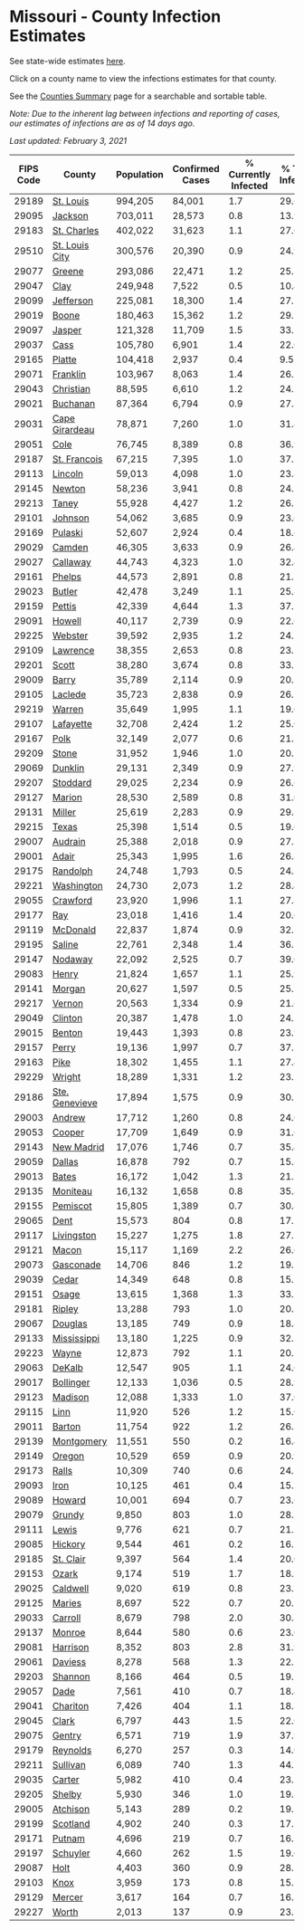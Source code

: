 # Missouri - County Infection Estimates

See state-wide estimates [here](/infections/us-mo).

Click on a county name to view the infections estimates for that county.

See the [Counties Summary](/infections/summary-counties) page for a searchable and sortable table.

*Note: Due to the inherent lag between infections and reporting of cases, our estimates of infections are as of 14 days ago.*

*Last updated: February 3, 2021*

|   FIPS Code |                           County |   Population |   Confirmed Cases |   % Currently Infected |   % Total Infected |
|-------------|----------------------------------|--------------|-------------------|------------------------|--------------------|
|       29189 |           [St. Louis](st.-louis) |      994,205 |            84,001 |                    1.7 |               29.6 |
|       29095 |               [Jackson](jackson) |      703,011 |            28,573 |                    0.8 |               13.9 |
|       29183 |       [St. Charles](st.-charles) |      402,022 |            31,623 |                    1.1 |               27.0 |
|       29510 | [St. Louis City](st.-louis-city) |      300,576 |            20,390 |                    0.9 |               24.9 |
|       29077 |                 [Greene](greene) |      293,086 |            22,471 |                    1.2 |               25.5 |
|       29047 |                     [Clay](clay) |      249,948 |             7,522 |                    0.5 |               10.4 |
|       29099 |           [Jefferson](jefferson) |      225,081 |            18,300 |                    1.4 |               27.7 |
|       29019 |                   [Boone](boone) |      180,463 |            15,362 |                    1.2 |               29.1 |
|       29097 |                 [Jasper](jasper) |      121,328 |            11,709 |                    1.5 |               33.2 |
|       29037 |                     [Cass](cass) |      105,780 |             6,901 |                    1.4 |               22.0 |
|       29165 |                 [Platte](platte) |      104,418 |             2,937 |                    0.4 |                9.5 |
|       29071 |             [Franklin](franklin) |      103,967 |             8,063 |                    1.4 |               26.2 |
|       29043 |           [Christian](christian) |       88,595 |             6,610 |                    1.2 |               24.7 |
|       29021 |             [Buchanan](buchanan) |       87,364 |             6,794 |                    0.9 |               27.3 |
|       29031 | [Cape Girardeau](cape-girardeau) |       78,871 |             7,260 |                    1.0 |               31.4 |
|       29051 |                     [Cole](cole) |       76,745 |             8,389 |                    0.8 |               36.9 |
|       29187 |     [St. Francois](st.-francois) |       67,215 |             7,395 |                    1.0 |               37.1 |
|       29113 |               [Lincoln](lincoln) |       59,013 |             4,098 |                    1.0 |               23.8 |
|       29145 |                 [Newton](newton) |       58,236 |             3,941 |                    0.8 |               24.2 |
|       29213 |                   [Taney](taney) |       55,928 |             4,427 |                    1.2 |               26.7 |
|       29101 |               [Johnson](johnson) |       54,062 |             3,685 |                    0.9 |               23.6 |
|       29169 |               [Pulaski](pulaski) |       52,607 |             2,924 |                    0.4 |               18.6 |
|       29029 |                 [Camden](camden) |       46,305 |             3,633 |                    0.9 |               26.4 |
|       29027 |             [Callaway](callaway) |       44,743 |             4,323 |                    1.0 |               32.4 |
|       29161 |                 [Phelps](phelps) |       44,573 |             2,891 |                    0.8 |               21.7 |
|       29023 |                 [Butler](butler) |       42,478 |             3,249 |                    1.1 |               25.8 |
|       29159 |                 [Pettis](pettis) |       42,339 |             4,644 |                    1.3 |               37.1 |
|       29091 |                 [Howell](howell) |       40,117 |             2,739 |                    0.9 |               22.6 |
|       29225 |               [Webster](webster) |       39,592 |             2,935 |                    1.2 |               24.5 |
|       29109 |             [Lawrence](lawrence) |       38,355 |             2,653 |                    0.8 |               23.1 |
|       29201 |                   [Scott](scott) |       38,280 |             3,674 |                    0.8 |               33.5 |
|       29009 |                   [Barry](barry) |       35,789 |             2,114 |                    0.9 |               20.1 |
|       29105 |               [Laclede](laclede) |       35,723 |             2,838 |                    0.9 |               26.2 |
|       29219 |                 [Warren](warren) |       35,649 |             1,995 |                    1.1 |               19.0 |
|       29107 |           [Lafayette](lafayette) |       32,708 |             2,424 |                    1.2 |               25.0 |
|       29167 |                     [Polk](polk) |       32,149 |             2,077 |                    0.6 |               21.3 |
|       29209 |                   [Stone](stone) |       31,952 |             1,946 |                    1.0 |               20.2 |
|       29069 |               [Dunklin](dunklin) |       29,131 |             2,349 |                    0.9 |               27.9 |
|       29207 |             [Stoddard](stoddard) |       29,025 |             2,234 |                    0.9 |               26.6 |
|       29127 |                 [Marion](marion) |       28,530 |             2,589 |                    0.8 |               31.0 |
|       29131 |                 [Miller](miller) |       25,619 |             2,283 |                    0.9 |               29.8 |
|       29215 |                   [Texas](texas) |       25,398 |             1,514 |                    0.5 |               19.6 |
|       29007 |               [Audrain](audrain) |       25,388 |             2,018 |                    0.9 |               27.3 |
|       29001 |                   [Adair](adair) |       25,343 |             1,995 |                    1.6 |               26.8 |
|       29175 |             [Randolph](randolph) |       24,748 |             1,793 |                    0.5 |               24.3 |
|       29221 |         [Washington](washington) |       24,730 |             2,073 |                    1.2 |               28.4 |
|       29055 |             [Crawford](crawford) |       23,920 |             1,996 |                    1.1 |               27.8 |
|       29177 |                       [Ray](ray) |       23,018 |             1,416 |                    1.4 |               20.6 |
|       29119 |             [McDonald](mcdonald) |       22,837 |             1,874 |                    0.9 |               32.1 |
|       29195 |                 [Saline](saline) |       22,761 |             2,348 |                    1.4 |               36.7 |
|       29147 |               [Nodaway](nodaway) |       22,092 |             2,525 |                    0.7 |               39.0 |
|       29083 |                   [Henry](henry) |       21,824 |             1,657 |                    1.1 |               25.9 |
|       29141 |                 [Morgan](morgan) |       20,627 |             1,597 |                    0.5 |               25.7 |
|       29217 |                 [Vernon](vernon) |       20,563 |             1,334 |                    0.9 |               21.6 |
|       29049 |               [Clinton](clinton) |       20,387 |             1,478 |                    1.0 |               24.2 |
|       29015 |                 [Benton](benton) |       19,443 |             1,393 |                    0.8 |               23.9 |
|       29157 |                   [Perry](perry) |       19,136 |             1,997 |                    0.7 |               37.5 |
|       29163 |                     [Pike](pike) |       18,302 |             1,455 |                    1.1 |               27.4 |
|       29229 |                 [Wright](wright) |       18,289 |             1,331 |                    1.2 |               23.7 |
|       29186 | [Ste. Genevieve](ste.-genevieve) |       17,894 |             1,575 |                    0.9 |               30.1 |
|       29003 |                 [Andrew](andrew) |       17,712 |             1,260 |                    0.8 |               24.0 |
|       29053 |                 [Cooper](cooper) |       17,709 |             1,649 |                    0.9 |               31.6 |
|       29143 |         [New Madrid](new-madrid) |       17,076 |             1,746 |                    0.7 |               35.4 |
|       29059 |                 [Dallas](dallas) |       16,878 |               792 |                    0.7 |               15.8 |
|       29013 |                   [Bates](bates) |       16,172 |             1,042 |                    1.3 |               21.3 |
|       29135 |             [Moniteau](moniteau) |       16,132 |             1,658 |                    0.8 |               35.8 |
|       29155 |             [Pemiscot](pemiscot) |       15,805 |             1,389 |                    0.7 |               30.8 |
|       29065 |                     [Dent](dent) |       15,573 |               804 |                    0.8 |               17.1 |
|       29117 |         [Livingston](livingston) |       15,227 |             1,275 |                    1.8 |               27.7 |
|       29121 |                   [Macon](macon) |       15,117 |             1,169 |                    2.2 |               26.0 |
|       29073 |           [Gasconade](gasconade) |       14,706 |               846 |                    1.2 |               19.1 |
|       29039 |                   [Cedar](cedar) |       14,349 |               648 |                    0.8 |               15.2 |
|       29151 |                   [Osage](osage) |       13,615 |             1,368 |                    1.3 |               33.1 |
|       29181 |                 [Ripley](ripley) |       13,288 |               793 |                    1.0 |               20.3 |
|       29067 |               [Douglas](douglas) |       13,185 |               749 |                    0.9 |               18.8 |
|       29133 |       [Mississippi](mississippi) |       13,180 |             1,225 |                    0.9 |               32.5 |
|       29223 |                   [Wayne](wayne) |       12,873 |               792 |                    1.1 |               20.3 |
|       29063 |                 [DeKalb](dekalb) |       12,547 |               905 |                    1.1 |               24.0 |
|       29017 |           [Bollinger](bollinger) |       12,133 |             1,036 |                    0.5 |               28.9 |
|       29123 |               [Madison](madison) |       12,088 |             1,333 |                    1.0 |               37.0 |
|       29115 |                     [Linn](linn) |       11,920 |               526 |                    1.2 |               15.0 |
|       29011 |                 [Barton](barton) |       11,754 |               922 |                    1.2 |               26.3 |
|       29139 |         [Montgomery](montgomery) |       11,551 |               550 |                    0.2 |               16.4 |
|       29149 |                 [Oregon](oregon) |       10,529 |               659 |                    0.9 |               20.9 |
|       29173 |                   [Ralls](ralls) |       10,309 |               740 |                    0.6 |               24.5 |
|       29093 |                     [Iron](iron) |       10,125 |               461 |                    0.4 |               15.5 |
|       29089 |                 [Howard](howard) |       10,001 |               694 |                    0.7 |               23.6 |
|       29079 |                 [Grundy](grundy) |        9,850 |               803 |                    1.0 |               28.3 |
|       29111 |                   [Lewis](lewis) |        9,776 |               621 |                    0.7 |               21.5 |
|       29085 |               [Hickory](hickory) |        9,544 |               461 |                    0.2 |               16.1 |
|       29185 |           [St. Clair](st.-clair) |        9,397 |               564 |                    1.4 |               20.0 |
|       29153 |                   [Ozark](ozark) |        9,174 |               519 |                    1.7 |               18.5 |
|       29025 |             [Caldwell](caldwell) |        9,020 |               619 |                    0.8 |               23.2 |
|       29125 |                 [Maries](maries) |        8,697 |               522 |                    0.7 |               20.1 |
|       29033 |               [Carroll](carroll) |        8,679 |               798 |                    2.0 |               30.8 |
|       29137 |                 [Monroe](monroe) |        8,644 |               580 |                    0.6 |               23.0 |
|       29081 |             [Harrison](harrison) |        8,352 |               803 |                    2.8 |               31.9 |
|       29061 |               [Daviess](daviess) |        8,278 |               568 |                    1.3 |               22.5 |
|       29203 |               [Shannon](shannon) |        8,166 |               464 |                    0.5 |               19.2 |
|       29057 |                     [Dade](dade) |        7,561 |               410 |                    0.7 |               18.4 |
|       29041 |             [Chariton](chariton) |        7,426 |               404 |                    1.1 |               18.8 |
|       29045 |                   [Clark](clark) |        6,797 |               443 |                    1.5 |               22.0 |
|       29075 |                 [Gentry](gentry) |        6,571 |               719 |                    1.9 |               37.9 |
|       29179 |             [Reynolds](reynolds) |        6,270 |               257 |                    0.3 |               14.0 |
|       29211 |             [Sullivan](sullivan) |        6,089 |               740 |                    1.3 |               44.1 |
|       29035 |                 [Carter](carter) |        5,982 |               410 |                    0.4 |               23.2 |
|       29205 |                 [Shelby](shelby) |        5,930 |               346 |                    1.0 |               19.8 |
|       29005 |             [Atchison](atchison) |        5,143 |               289 |                    0.2 |               19.5 |
|       29199 |             [Scotland](scotland) |        4,902 |               240 |                    0.3 |               17.3 |
|       29171 |                 [Putnam](putnam) |        4,696 |               219 |                    0.7 |               16.2 |
|       29197 |             [Schuyler](schuyler) |        4,660 |               262 |                    1.5 |               19.0 |
|       29087 |                     [Holt](holt) |        4,403 |               360 |                    0.9 |               28.1 |
|       29103 |                     [Knox](knox) |        3,959 |               173 |                    0.8 |               15.3 |
|       29129 |                 [Mercer](mercer) |        3,617 |               164 |                    0.7 |               16.3 |
|       29227 |                   [Worth](worth) |        2,013 |               137 |                    0.9 |               23.1 |